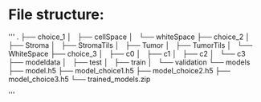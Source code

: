 # File structure:
'''
.
├── choice_1
│   ├── cellSpace
│   └── whiteSpace
├── choice_2
│   ├── Stroma
│   ├── StromaTils
│   ├── Tumor
│   ├── TumorTils
│   └── WhiteSpace
├── choice_3
│   ├── c0
│   ├── c1
│   ├── c2
│   └── c3
├── modeldata
│   ├── test
│   ├── train
│   └── validation
└── models
    ├── model.h5
    ├── model_choice1.h5
    ├── model_choice2.h5
    ├── model_choice3.h5
    └── trained_models.zip

'''
